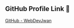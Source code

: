 <!--Replace this with a link to your a GitHub or social media profile. -->

## GitHub Profile Link 🔗
[GitHub - WebDevJwan](https://github.com/WebDevJwan)
